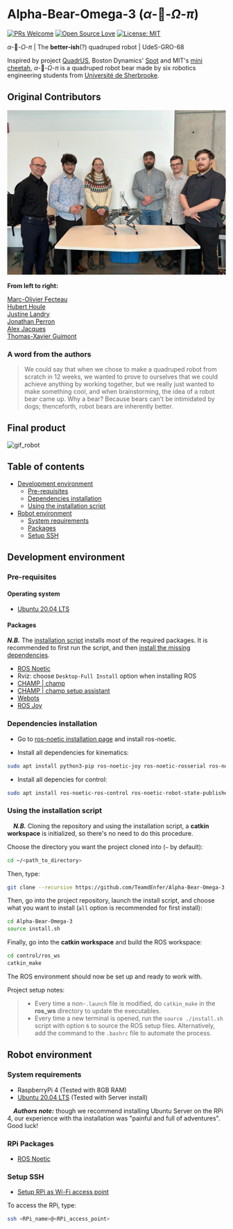 # Alpha-Bear-Omega-3 ($\alpha$-:bear:-$\Omega$-$\pi$)

[![PRs Welcome](https://img.shields.io/badge/PRs-welcome-brightgreen.svg?style=flat-square)](http://makeapullrequest.com) [![Open Source Love](https://badges.frapsoft.com/os/v1/open-source.png?v=103)](https://opensource.com/resources/what-open-source) [![License: MIT](https://img.shields.io/badge/License-MIT-yellow.svg)](https://opensource.org/licenses/MIT)

$\alpha$-:bear:-$\Omega$-$\pi$ | The **better-ish**(?) quadruped robot | UdeS-GRO-68

Inspired by project [QuadrUS](https://github.com/olivierfournier2/S4H2021-QuadrUS), Boston Dynamics' [Spot](https://bostondynamics.com/products/spot/) and MIT's [mini cheetah](https://news.mit.edu/2019/mit-mini-cheetah-first-four-legged-robot-to-backflip-0304),  $\alpha$-:bear:-$\Omega$-$\pi$ is a quadruped robot bear made by six robotics engineering students from [Université de Sherbrooke](https://www.usherbrooke.ca/).

## Original Contributors

![original_contributors](./docs/media/original_contributors.jpg)

**From left to right:**

[Marc-Olivier Fecteau](https://github.com/MarcOlivierFecteau)  
[Hubert Houle](https://github.com/Hubert-Houle)  
[Justine Landry](https://github.com/justinelandry2)  
[Jonathan Perron](https://github.com/JPerron774)  
[Alex Jacques](https://github.com/AlexJacquesUS)  
[Thomas-Xavier Guimont](https://github.com/Revixa1)  

### A word from the authors

> We could say that when we chose to make a quadruped robot from scratch in 12 weeks, we wanted to prove to ourselves that we could achieve anything by working together, but we really just wanted to make something cool, and when brainstorming, the idea of a robot bear came up. Why a bear? Because bears can't be intimidated by dogs; thenceforth, robot bears are inherently better.

## Final product

![gif_robot](./docs/media/final_product.GIF)

## Table of contents

- [Development environment](#development-environment)
  - [Pre-requisites](#pre-requisites)
  - [Dependencies installation](#dependencies-installation)
  - [Using the installation script](#using-the-installation-script)
- [Robot environment](#robot-environment)
  - [System requirements](#system-requirements)
  - [Packages](#rpi-packages)
  - [Setup SSH](#setup-ssh)

## Development environment

### Pre-requisites

#### Operating system

- [Ubuntu 20.04 LTS](https://releases.ubuntu.com/focal/)

#### Packages

***N.B.*** The [installation script](#using-the-installation-script) installs most of the required packages. It is recommended to first run the script, and then [install the missing dependencies](#dependencies-installation).

- [ROS Noetic](http://wiki.ros.org/noetic/Installation/Ubuntu)
- Rviz: choose `Desktop-Full Install` option when installing ROS
- [CHAMP | champ](https://github.com/chvmp/champ)
- [CHAMP | champ setup assistant](https://github.com/chvmp/champ_setup_assistant)
- [Webots](https://cyberbotics.com/)
- [ROS Joy](http://wiki.ros.org/joystick_drivers)

### Dependencies installation

- Go to [ros-noetic installation page](https://wiki.ros.org/noetic/Installation/Ubuntu) and install ros-noetic.

- Install all dependencies for kinematics:

```bash
sudo apt install python3-pip ros-noetic-joy ros-noetic-rosserial ros-noetic-rosserial-python ros-noetic-rosserial-arduino
```

- Install all depencies for control:

```bash
sudo apt install ros-noetic-ros-control ros-noetic-robot-state-publisher ros-noetic-control-msgs
```

### Using the installation script

&emsp;***N.B.*** Cloning the repository and using the installation script, a **catkin workspace** is initialized, so there's no need to do this procedure.

Choose the directory you want the project cloned into (`~` by default):

```bash
cd ~/<path_to_directory>
```

Then, type:

```bash
git clone --recursive https://github.com/TeamdEnfer/Alpha-Bear-Omega-3.git
```

Then, go into the project repository, launch the install script, and choose what you want to install (`all` option is recommended for first install):

```bash
cd Alpha-Bear-Omega-3
source install.sh
```

Finally, go into the **catkin workspace** and build the ROS workspace:

```bash
cd control/ros_ws
catkin_make
```

The ROS environment should now be set up and ready to work with.

Project setup notes:

> - Every time a non-`.launch` file is modified, do `catkin_make` in the **ros_ws** directory to update the executables.
> - Every time a new terminal is opened, run the `source ./install.sh` script with option `6` to source the ROS setup files. Alternatively, add the command to the `.bashrc` file to automate the process.

## Robot environment

### System requirements

- RaspberryPi 4 (Tested with 8GB RAM)
- [Ubuntu 20.04 LTS](https://releases.ubuntu.com/focal/) (Tested with Server install)

&emsp;***Authors note:*** though we recommend installing Ubuntu Server on the RPi 4, our experience with tha installation was "painful and full of adventures". Good luck!

### RPi Packages

- [ROS Noetic](http://wiki.ros.org/noetic/Installation/Ubuntu)

### Setup SSH

- [Setup RPi as Wi-Fi access point](https://gist.github.com/ExtremeGTX/ea1d1c12dde8261b263ab2fead983dc8)

To access the RPi, type:

```bash
ssh <RPi_name>@<RPi_access_point>
```
